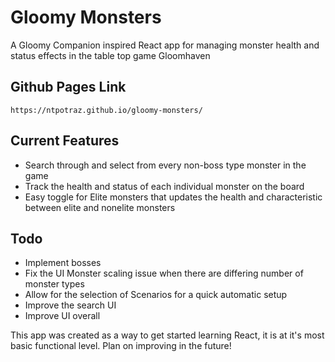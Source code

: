 # Gloomy Monsters

A Gloomy Companion inspired React app for managing monster health and status effects in the table top game Gloomhaven

## Github Pages Link

```
https://ntpotraz.github.io/gloomy-monsters/
```

## Current Features
- Search through and select from every non-boss type monster in the game
- Track the health and status of each individual monster on the board
- Easy toggle for Elite monsters that updates the health and characteristic between elite and nonelite monsters

## Todo
- Implement bosses
- Fix the UI Monster scaling issue when there are differing number of monster types
- Allow for the selection of Scenarios for a quick automatic setup
- Improve the search UI
- Improve UI overall

This app was created as a way to get started learning React, it is at it's most basic functional level. Plan on improving in the future!
